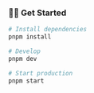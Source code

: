 ### 🏃‍♂️ Get Started

```bash
# Install dependencies
pnpm install

# Develop
pnpm dev

# Start production
pnpm start
```